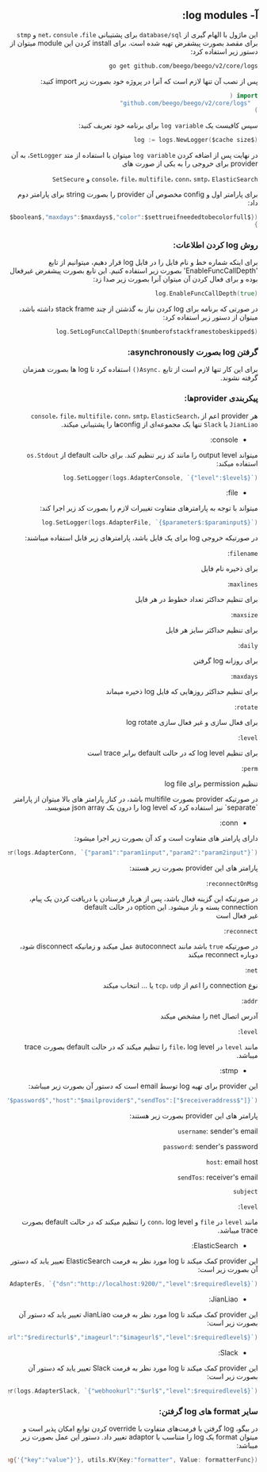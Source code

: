 <div dir="rtl">
  
## آ- log modules:
این ماژول با الهام گیری از `database/sql` برای پشتیبانی `net`، `consule` ،`file` و `stmp` برای مقصد بصورت پیشفرض تهیه شده است.
برای install کردن این module میتوان از دستور زیر استفاده کرد:
	
  ```bash
go get github.com/beego/beego/v2/core/logs
```
پس از نصب آن تنها لازم است که آنرا در پروژه خود بصورت زیر import کنید:
  ```go
import (
	"github.com/beego/beego/v2/core/logs"
)
```
سپس کافیست یک `log variable` برای برنامه خود تعریف کنید:
  ```go
log := logs.NewLogger($cache size$)
```
  در نهایت پس از اضافه کردن `log variable` میتوان با استفاده از متد `SetLogger`، به آن provider برای خروجی را به یکی از صورت های
	
  `console`، `file`، `multifile`، `conn`، `smtp`، `ElasticSearch` و `SetSecure` 
  
  برای پارامتر اول و config مخصوص آن provider را بصورت string برای پارامتر دوم داد:    

  ```go
log.SetLogger(logs.AdapterFile,{"filename":"$filename$","level":$level$,"maxlines":$maxlines$,"maxsize":$maxsize$,"daily":$boolean$,"maxdays":$maxdays$,"color":$settrueifneededtobecolorfull$})
}
```
### روش log کردن اطلاعات:
برای اینکه شماره خط و نام فایل را در فایل log قرار دهیم، میتوانیم از تابع 'EnableFuncCallDepth' بصورت زیر استفاده کنیم. این تابع بصورت پیشفرض غیرفعال بوده و برای فعال کردن آن میتوان آنرا بصورت زیر صدا زد:
	
	
  ```go
log.EnableFuncCallDepth(true)
```
در صورتی که برنامه برای log کردن نیاز به گذشتن از چند stack frame داشته باشد، میتوان از دستور زیر استفاده کرد:
  ```go
log.SetLogFuncCallDepth($numberofstackframestobeskipped$)
```
### گرفتن log بصورت asynchronously:
برای این کار تنها لازم است از تابع `.Async()` استفاده کرد تا log ها بصورت همزمان گرفته نشوند.

### پیکربندی providerها:
هر provider اعم از `console`، `file`، ‍`multifile`‍، `conn`، `smtp`، ‍`ElasticSearch`، ‍`JianLiao` یا `Slack` تنها یک مجموعه‌ای از configها را پشتیبانی میکند.
	
- console:
	
میتواند output level را مانند کد زیر تنظیم کند. برای حالت default از `os.Stdout` استفاده میکند:
  ```go
log.SetLogger(logs.AdapterConsole, `{"level":$level$}`)
```

- file:
	
میتواند با توجه به پارامتر‌های متفاوت تغییرات لازم را بصورت کد زیر اجرا کند:
  ```go
log.SetLogger(logs.AdapterFile, `{$parameter$:$paraminput$}`)
```
	
در صورتیکه خروجی log برای یک فایل باشد، پارامترهای زیر قابل استفاده میباشند:


`filename`:<div dir="rtl"> برای ذخیره نام فایل</div>
	
`maxlines`:<div dir="rtl"> برای تنظیم حداکثر تعداد خطوط در هر فایل
</div>
	
`maxsize`:<div dir="rtl"> برای تنظیم حداکثر سایز هر فایل	
 </div>
	
`daily`:<div dir="rtl"> برای روزانه log گرفتن
</div>
	
`maxdays`:<div dir="rtl"> برای تنظیم حداکثر روزهایی که فایل log ذخیره میماند
</div>
	
`rotate`:<div dir="rtl"> برای فعال سازی و غیر فعال سازی log rotate
</div>
	
`level`:<div dir="rtl"> برای تنظیم log level که در حالت default برابر trace است
</div>
	
`perm`:<div dir="rtl"> تنظیم permission برای log file
</div>
در صورتیکه provider بصورت multifile باشد، در کنار پارامتر های بالا میتوان از پارامتر `separate` نیز استفاده کرد که log level را درون یک json array مینویسد.

- conn:
	
دارای پارامتر های متفاوت است و کد آن بصورت زیر اجرا میشود:
	
  ```go
 log.SetLogger(logs.AdapterConn, `{"param1":"param1input","param2":"param2input"}`)
```
	
پارامتر های این provider بصورت زیر هستند:
	
`reconnectOnMsg`: <div dir="rtl">
	در صورتیکه این گزینه فعال باشد، پس از هربار فرستادن یا دریافت کردن یک پیام، connection بسته و باز میشود. این option در 
	حالت default </div>غیر فعال است

`reconnect`: <div dir="rtl">
	در صورتیکه `true` باشد مانند autoconnect عمل میکند و زمانیکه disconnect شود، دوباره reconnect میکند
</div>
	
`net`: <div dir="rtl">
	نوع connection را اعم از `tcp`، `udp` یا ... انتخاب میکند
</div>
	
`addr`: <div dir="rtl">
	آدرس اتصال net را مشخص میکند
</div>

`level`: <div dir="rtl">
	مانند `level` در `file`، log level را تنظیم میکند که در حالت default بصورت trace میباشد.
</div>

- stmp:

این provider برای تهیه log توسط email است که دستور آن بصورت زیر میباشد:
	
  ```go
log.SetLogger(logs.AdapterMail, `{"username":"$emailaddress$","password":"$password$","host":"$mailprovider$","sendTos":["$receiveraddress$"]}`)
```
	
پارامتر های این provider بصورت زیر هستند:
	
`username`: sender's email

`password`: sender's password
	
`host`: email host
	
`sendTos`: receiver's email

`subject`

`level`: <div dir="rtl">
	مانند `level` در `file` و `conn`، log level را تنظیم میکند که در حالت default بصورت trace میباشد.
</div>

- ElasticSearch:

این provider کمک میکند تا log مورد نظر به فرمت ElasticSearch تعییر یابد که دستور آن بصورت زیر است:
	
  ```go
log.SetLogger(logs.AdapterEs, `{"dsn":"http://localhost:9200/","level":$requiredlevel$}`)
```
	
- JianLiao:

این provider کمک میکند تا log مورد نظر به فرمت JianLiao تعییر یابد که دستور آن بصورت زیر است:
	
  ```go
log.SetLogger(logs.AdapterJianLiao, `{"authorname":"$authorname$","title":"$title$", "webhookurl":"$url$", "redirecturl":"$redirecturl$","imageurl":"$imageurl$","level":$requiredlevel$}`)
```
	
- Slack:

این provider کمک میکند تا log مورد نظر به فرمت Slack تعییر یابد که دستور آن بصورت زیر است:
	
  ```go
log.SetLogger(logs.AdapterSlack, `{"webhookurl":"$url$","level":$requiredlevel$}`)
```

### سایر format های log گرفتن:
در بیگو، log گرفتن با فرمت‌های متفاوت با override کردن توابع امکان پذیر است و میتوان format یک log را متناسب با adaptor تغییر داد. دستور این عمل بصورت زیر میباشد:
	
  ```go
log.SetLoggerWithOpts("adapterName", []string{'{"key":"value"}'}, utils.KV{Key:"formatter", Value: formatterFunc})
```

	
	
</div>
